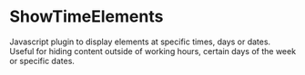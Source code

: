 # ShowTimeElements
Javascript plugin to display elements at specific times, days or dates. Useful for hiding content outside of working hours, certain days of the week or specific dates.
